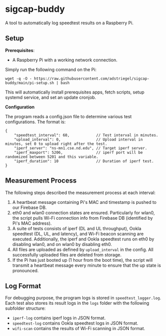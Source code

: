 # **sigcap-buddy**

A tool to automatically log speedtest results on a Raspberry Pi.

## **Setup**

**Prerequisites**:
- A Raspberry Pi with a working network connection.

Simply run the following command on the Pi:
```
wget -q -O - https://raw.githubusercontent.com/adstriegel/sigcap-buddy/main/pi-setup.sh | bash
```
This will automatically install prerequisites apps, fetch scripts, setup systemd service, and set an update cronjob.

**Configuration**

The program reads a config.json file to determine various test configurations. The format is:

```
{
    "speedtest_interval": 60,            // Test interval in minutes.
    "upload_interval": 0,                // Upload interval in minutes, set 0 to upload right after the test.
    "iperf_server": "ns-mn1.cse.nd.edu", // Target iperf server.
    "iperf_maxport": 5206,               // iperf port will be randomized between 5201 and this variable.
    "iperf_duration": 10                 // Duration of iperf test.
}
```

## **Measurement Process**

The following steps described the measurement process at each interval:
1. A heartbeat message containing Pi's MAC and timestamp is pushed to our Firebase DB.
2. eth0 and wlan0 connection states are ensured. Particularly for wlan0, the script pulls Wi-Fi connection info from Firebase DB (identified by Pi's MAC address).
3. A suite of tests consists of iperf (DL and UL throughput), Ookla speedtest (DL, UL, and latency), and Wi-Fi beacon scanning are executed. Additionally, the iperf and Ookla speedtest runs on eth0 by disabling wlan0, and on wlan0 by disabling eth0.
4. All files are uploaded as defined by `upload_interval` in the config. All successfully uploaded files are deleted from storage.
5. If the Pi has just booted up (1 hour from the boot time), the script will transmit a heartbeat message every minute to ensure that the up state is pronounced.

## **Log Format**

For debugging purpose, the program logs is stored in `speedtest_logger.log`. Each test also stores its result logs in the `logs` folder with the following subfolder structure:
- `iperf-log` contains iperf logs in JSON format.
- `speedtest-log` contains Ookla speedtest logs in JSON format.
- `wifi-scan` contains the results of Wi-Fi scanning in JSON format.
